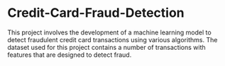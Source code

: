 # Credit-Card-Fraud-Detection
This project involves the development of a machine learning model to detect fraudulent credit card transactions using various algorithms. The dataset used for this project contains a number of transactions with features that are designed to detect fraud.
